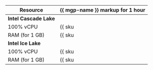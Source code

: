| Resource | {{ mgp-name }} markup for 1 hour |
| ----- | ----- |
| **Intel Cascade Lake** |
| 100% vCPU | {{ sku|RUB|mdb.cluster.greenplum.v2.cpu.c100.dedicated|string }} |
| RAM (for 1 GB) | {{ sku|RUB|mdb.cluster.greenplum.v2.ram.dedicated|string }} |
| **Intel Ice Lake** |
| 100% vCPU | {{ sku|RUB|mdb.cluster.greenplum.v3.cpu.c100.dedicated|string }} |
| RAM (for 1 GB) | {{ sku|RUB|mdb.cluster.greenplum.v3.ram.dedicated|string }} |
